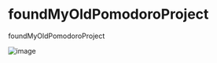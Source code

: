 # foundMyOldPomodoroProject
 foundMyOldPomodoroProject


![image](https://github.com/1darshanpatil/foundMyOldPomodoroProject/assets/72539638/ed74e5f1-12e5-4729-b613-c689562ffb01)
